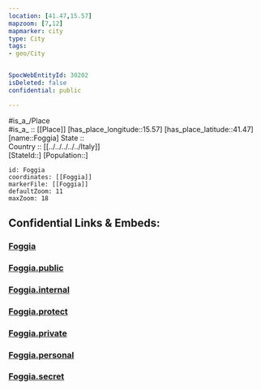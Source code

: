 ```yaml
---
location: [41.47,15.57] 
mapzoom: [7,12] 
mapmarker: city 
type: City
tags:
- geo/City


SpocWebEntityId: 30202
isDeleted: false
confidential: public

---
```

#is_a_/Place  
#is_a_ :: [[Place]] 
[has_place_longitude::15.57] 
[has_place_latitude::41.47] 
[name::Foggia] 
State ::  
Country :: [[../../../../../Italy]]  
[StateId::] 
[Population::] 



```leaflet
id: Foggia
coordinates: [[Foggia]] 
markerFile: [[Foggia]] 
defaultZoom: 11 
maxZoom: 18
```


## Confidential Links & Embeds: 

### [Foggia](/_Standards/Earth/Continent/Europe/Europe~South/Italy/regions~Italy/Apulia/Foggia/City/Foggia.md) 

### [Foggia.public](/_public/Earth/Continent/Europe/Europe~South/Italy/regions~Italy/Apulia/Foggia/City/Foggia.public.md) 

### [Foggia.internal](/_internal/Earth/Continent/Europe/Europe~South/Italy/regions~Italy/Apulia/Foggia/City/Foggia.internal.md) 

### [Foggia.protect](/_protect/Earth/Continent/Europe/Europe~South/Italy/regions~Italy/Apulia/Foggia/City/Foggia.protect.md) 

### [Foggia.private](/_private/Earth/Continent/Europe/Europe~South/Italy/regions~Italy/Apulia/Foggia/City/Foggia.private.md) 

### [Foggia.personal](/_personal/Earth/Continent/Europe/Europe~South/Italy/regions~Italy/Apulia/Foggia/City/Foggia.personal.md) 

### [Foggia.secret](/_secret/Earth/Continent/Europe/Europe~South/Italy/regions~Italy/Apulia/Foggia/City/Foggia.secret.md)

